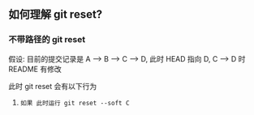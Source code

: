 ## 如何理解 git reset?

### 不带路径的 git reset
假设: 目前的提交记录是 A --> B --> C --> D, 此时 HEAD 指向 D, C --> D 时 README 有修改

此时 git reset 会有以下行为

1.     如果 此时运行 git reset --soft C


